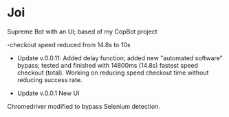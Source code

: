 # Joi
Supreme Bot with an UI; based of my CopBot project

-checkout speed reduced from 14.8s to 10s

- Update v.0.0.11: Added delay function; added new "automated software" bypass; tested and finished with 14800ms (14.8s) fastest speed checkout (total). Working on reducing speed checkout time without reducing success rate.



- Update v.0.0.1 New UI

Chromedriver modified to bypass Selenium detection.
